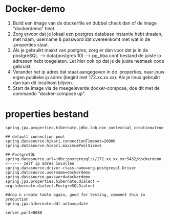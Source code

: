# Docker-demo

1. Build een image van de dockerfile en dubbel check dan of de image "dockerdemo" heet.
2. Zorg ervoor dat je lokaal een postgres database instantie hebt draaien, met naam, username & password dat overeenkomt met wat in de .properties staat.
3. Als je gebruikt maakt van postgres, zorg er dan voor dat je in de postgreSQL --> data(postgres 10) --> pg_hba.conf bestand de juiste ip adressen hebt toegelaten. Let hier ook op dat je de juiste netmask code gebruikt. 
4. Verander het ip adres dat staat aangegeven in de .properties, naar jouw eigen publieke ip adres (begint met 172.xx.xx.xx). Als je linux gebruikt dan kan dit localhost blijven.
5. Start de image via de meegeleverde docker-compose, doe dit met de commando "docker-compose up".

# properties bestand

```
spring.jpa.properties.hibernate.jdbc.lob.non_contextual_creation=true

## default connection pool
spring.datasource.hikari.connectionTimeout=20000
spring.datasource.hikari.maximumPoolSize=5

## PostgreSQL
spring.datasource.url=jdbc:postgresql://172.xx.xx.xx:5432/dockerdemo <------ zelf ip adres invullen
spring.datasource.driver-class-name=org.postgresql.Driver
spring.datasource.username=dockerdemo
spring.datasource.password=dockerdemo
spring.jpa.properties.hibernate.dialect = org.hibernate.dialect.PostgreSQLDialect

#drop n create table again, good for testing, comment this in production
spring.jpa.hibernate.ddl-auto=update

server.port=8080
```
